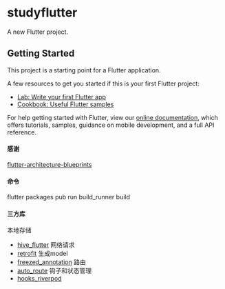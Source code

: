 # studyflutter

A new Flutter project.

## Getting Started

This project is a starting point for a Flutter application.

A few resources to get you started if this is your first Flutter project:

- [Lab: Write your first Flutter app](https://flutter.dev/docs/get-started/codelab)
- [Cookbook: Useful Flutter samples](https://flutter.dev/docs/cookbook)

For help getting started with Flutter, view our
[online documentation](https://flutter.dev/docs), which offers tutorials,
samples, guidance on mobile development, and a full API reference.




#### 感谢
[flutter-architecture-blueprints](https://github.com/wasabeef/flutter-architecture-blueprints)


#### 命令
flutter packages pub run build_runner build

#### 三方库

本地存储
- [hive_flutter](https://pub.flutter-io.cn/packages/hive_flutter) 
网络请求  
- [retrofit](https://pub.flutter-io.cn/packages/retrofit)
生成model  
- [freezed_annotation](https://pub.flutter-io.cn/packages/freezed_annotation)
路由  
- [auto_route](https://pub.flutter-io.cn/packages/auto_route)
钩子和状态管理  
- [hooks_riverpod](https://pub.flutter-io.cn/packages/hooks_riverpod)



